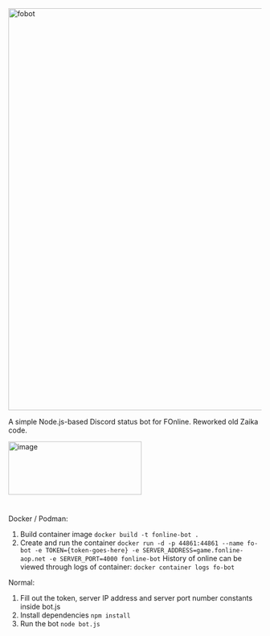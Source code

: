 <img width="1200" height="800" alt="fobot" src="https://github.com/user-attachments/assets/01d5b89c-dd23-4329-bb0b-f8aef365592e" />

A simple Node.js-based Discord status bot for FOnline. Reworked old Zaika code.

<img width="265" height="106" alt="image" src="https://github.com/user-attachments/assets/1895c3ff-b7b5-4f5f-bed8-f414712f7df7" />

#

Docker / Podman:
1. Build container image ```docker build -t fonline-bot .```
1. Create and run the container ```docker run -d -p 44861:44861 --name fo-bot -e TOKEN={token-goes-here} -e SERVER_ADDRESS=game.fonline-aop.net -e SERVER_PORT=4000 fonline-bot```
History of online can be viewed through logs of container:
```docker container logs fo-bot```

Normal:
1. Fill out the token, server IP address and server port number constants inside bot.js
1. Install dependencies ```npm install```
1. Run the bot ```node bot.js```

#
